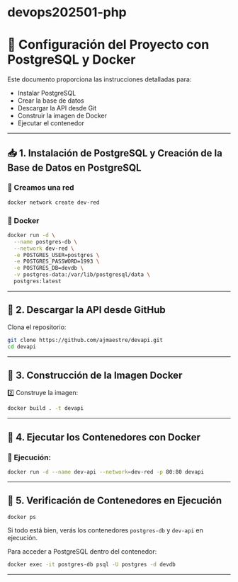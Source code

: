 # devops202501-php

# 📌 Configuración del Proyecto con PostgreSQL y Docker

Este documento proporciona las instrucciones detalladas para:
- Instalar PostgreSQL
- Crear la base de datos
- Descargar la API desde Git
- Construir la imagen de Docker
- Ejecutar el contenedor

---

## 📥 1. Instalación de PostgreSQL y Creación de la Base de Datos en PostgreSQL

### 🔹 Creamos una red
```sh
docker network create dev-red

```

### 🔹 Docker
```sh
docker run -d \
  --name postgres-db \
  --network dev-red \
  -e POSTGRES_USER=postgres \
  -e POSTGRES_PASSWORD=1993 \
  -e POSTGRES_DB=devdb \
  -v postgres-data:/var/lib/postgresql/data \
  postgres:latest
```

---

## 🔄 2. Descargar la API desde GitHub

Clona el repositorio:
```sh
git clone https://github.com/ajmaestre/devapi.git
cd devapi
```

---

## 🐳 3. Construcción de la Imagen Docker

2️⃣ Construye la imagen:
```sh
docker build . -t devapi
```

---

## 🚀 4. Ejecutar los Contenedores con Docker

### 🔹 Ejecución:
```sh
docker run -d --name dev-api --network=dev-red -p 80:80 devapi

```

---

## 📝 5. Verificación de Contenedores en Ejecución

```sh
docker ps
```

Si todo está bien, verás los contenedores `postgres-db` y `dev-api` en ejecución.

Para acceder a PostgreSQL dentro del contenedor:
```sh
docker exec -it postgres-db psql -U postgres -d devdb
```

---
